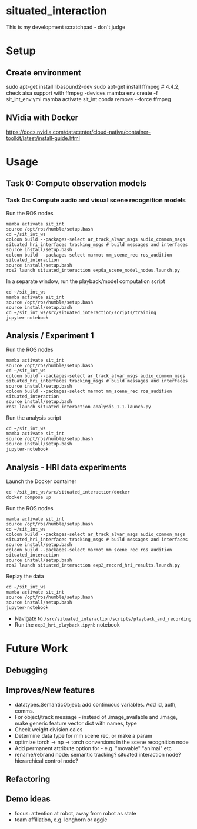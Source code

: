 # situated_interaction
This is my development scratchpad - don't judge

# Setup

## Create environment
sudo apt-get install libasound2-dev
sudo apt-get install ffmpeg # 4.4.2, check alsa support with ffmpeg -devices
mamba env create -f sit_int_env.yml
mamba activate sit_int
conda remove --force ffmpeg

## NVidia with Docker
https://docs.nvidia.com/datacenter/cloud-native/container-toolkit/latest/install-guide.html

# Usage
## Task 0: Compute observation models

### Task 0a: Compute audio and visual scene recognition models
Run the ROS nodes
```
mamba activate sit_int
source /opt/ros/humble/setup.bash
cd ~/sit_int_ws
colcon build --packages-select ar_track_alvar_msgs audio_common_msgs situated_hri_interfaces tracking_msgs # build messages and interfaces
source install/setup.bash
colcon build --packages-select marmot mm_scene_rec ros_audition situated_interaction
source install/setup.bash
ros2 launch situated_interaction exp0a_scene_model_nodes.launch.py
```

In a separate window, run the playback/model computation script
```
cd ~/sit_int_ws
mamba activate sit_int
source /opt/ros/humble/setup.bash
source install/setup.bash
cd ~/sit_int_ws/src/situated_interaction/scripts/training
jupyter-notebook
```


## Analysis / Experiment 1
Run the ROS nodes
```
mamba activate sit_int
source /opt/ros/humble/setup.bash
cd ~/sit_int_ws
colcon build --packages-select ar_track_alvar_msgs audio_common_msgs situated_hri_interfaces tracking_msgs # build messages and interfaces
source install/setup.bash
colcon build --packages-select marmot mm_scene_rec ros_audition situated_interaction
source install/setup.bash
ros2 launch situated_interaction analysis_1-1.launch.py
```
Run the analysis script
```
cd ~/sit_int_ws
mamba activate sit_int
source /opt/ros/humble/setup.bash
source install/setup.bash
jupyter-notebook
```

## Analysis - HRI data experiments
Launch the Docker container
```
cd ~/sit_int_ws/src/situated_interaction/docker
docker compose up
```

Run the ROS nodes
```
mamba activate sit_int
source /opt/ros/humble/setup.bash
cd ~/sit_int_ws
colcon build --packages-select ar_track_alvar_msgs audio_common_msgs situated_hri_interfaces tracking_msgs # build messages and interfaces
source install/setup.bash
colcon build --packages-select marmot mm_scene_rec ros_audition situated_interaction
source install/setup.bash
ros2 launch situated_interaction exp2_record_hri_results.launch.py
```

Replay the data
```
cd ~/sit_int_ws
mamba activate sit_int
source /opt/ros/humble/setup.bash 
source install/setup.bash
jupyter-notebook
```
- Navigate to `/src/situated_interaction/scripts/playback_and_recording`
- Run the `exp2_hri_playback.ipynb` notebook

# Future Work

## Debugging

## Improves/New features
- datatypes.SemanticObject: add continuous variables. Add id, auth, comms.
- For object/track message - instead of .image_available and .image, make generic feature vector dict with names, type
- Check weight division calcs
- Determine data type for mm scene rec, or make a param
- optimize torch -> np -> torch conversions in the scene recognition node
- Add permanent attribute option for - e.g. "movable" "animal" etc
- rename/rebrand node: semantic tracking? situated interaction node? hierarchical control node?

## Refactoring

## Demo ideas
- focus: attention at robot, away from robot as state
- team affiliation, e.g. longhorn or aggie